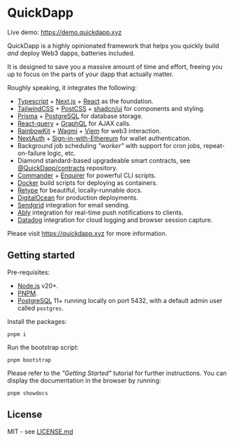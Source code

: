 # QuickDapp

Live demo: https://demo.quickdapp.xyz

QuickDapp is a highly opinionated framework that helps you quickly build _and_ deploy Web3 dapps, batteries included. 

It is designed to save you a massive amount of time and effort, freeing you up to focus on the parts of your dapp that actually matter.

Roughly speaking, it integrates the following:

* [Typescript](https://www.typescriptlang.org/) + [Next.js](https://nextjs.org/) + [React](https://react.dev/) as the foundation.
* [TailwindCSS](https://tailwindcss.com/) + [PostCSS](https://postcss.org/) + [shadcn/ui](https://ui.shadcn.com/) for components and styling.
* [Prisma](https://www.prisma.io/) + [PostgreSQL](https://www.postgresql.org/) for database storage.
* [React-query](https://tanstack.com/query/latestap) + [GraphQL](https://graphql.org/) for AJAX calls.
* [RainbowKit](rainbowkit.com) + [Wagmi](https://wagmi.sh/) + [Viem](https://viem.sh/) for web3 interaction.
* [NextAuth](https://next-auth.js.org/) + [Sign-in-with-Ethereum](https://login.xyz/) for wallet authentication.
* Background job scheduling _"worker"_ with support for cron jobs, repeat-on-failure logic, etc.
* Diamond standard-based upgradeable smart contracts, see [@QuickDapp/contracts](https://github.com/quickDapp/contracts) repository.
* [Commander](https://www.npmjs.com/package/commander) + [Enquirer](https://www.npmjs.com/package/enquirer) for powerful CLI scripts.
* [Docker](https://www.docker.com/) build scripts for deploying as containers.
* [Retype](https://retype.com/) for beautiful, locally-runnable docs.
* [DigitalOcean](https://www.digitalocean.com/) for production deployments.
* [Sendgrid](https://www.sendgrid.com/) integration for email sending.
* [Ably](https://ably.com/) integration for real-time push notifications to clients.
* [Datadog](https://www.datadoghq.com/) integration for cloud logging and browser session capture.

Please visit https://quickdapp.xyz for more information. 

## Getting started

Pre-requisites:

* [Node.js](https://nodejs.org/) v20+.
* [PNPM](https://pnpm.io/).
* [PostgreSQL](https://www.postgresql.org/) 11+ running locally on port 5432, with a default admin user called `postgres`.

Install the packages:

```shell
pnpm i
```

Run the bootstrap script:


```shell
pnpm bootstrap
```

Please refer to the _"Getting Started"_ tutorial for further instructions. You can display the documentation in the browser by running:

```shell
pnpm showdocs
```

## License

MIT - see [LICENSE.md](LICENSE.md)
